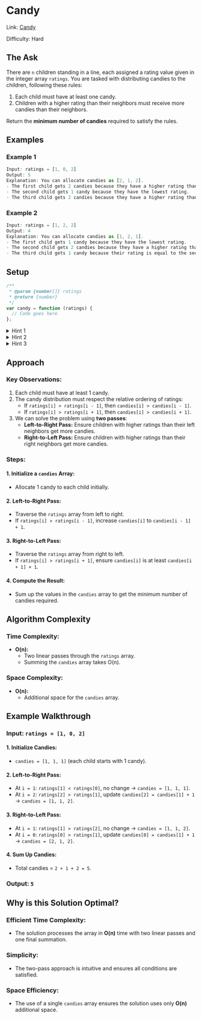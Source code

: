 # Candy

Link: [Candy](https://leetcode.com/problems/candy/description/?envType=study-plan-v2&envId=top-interview-150)

Difficulty: Hard

## The Ask

There are `n` children standing in a line, each assigned a rating value given in the integer array `ratings`. You are tasked with distributing candies to the children, following these rules:

1. Each child must have at least one candy.
2. Children with a higher rating than their neighbors must receive more candies than their neighbors.

Return the **minimum number of candies** required to satisfy the rules.

## Examples

### Example 1

```javascript
Input: ratings = [1, 0, 2]
Output: 5
Explanation: You can allocate candies as [2, 1, 2].
- The first child gets 2 candies because they have a higher rating than the second child.
- The second child gets 1 candy because they have the lowest rating.
- The third child gets 2 candies because they have a higher rating than the second child.
```

### Example 2

```javascript
Input: ratings = [1, 2, 2]
Output: 4
Explanation: You can allocate candies as [1, 2, 1].
- The first child gets 1 candy because they have the lowest rating.
- The second child gets 2 candies because they have a higher rating than the first child.
- The third child gets 1 candy because their rating is equal to the second child's rating.
```

## Setup

```javascript
/**
 * @param {number[]} ratings
 * @return {number}
 */
var candy = function (ratings) {
  // Code goes here
};
```

<details> <summary>Hint 1</summary> Use two passes through the `ratings` array: one from left to right and another from right to left. </details> <details> <summary>Hint 2</summary> Maintain a `candies` array, where `candies[i]` represents the candies allocated to the `i-th` child. </details> <details> <summary>Hint 3</summary> First, ensure children with higher ratings than their left neighbors get more candies in the left-to-right pass. Then, ensure the condition is satisfied for children with higher ratings than their right neighbors in the right-to-left pass. </details>

## Approach

### Key Observations:

1. Each child must have at least 1 candy.
2. The candy distribution must respect the relative ordering of ratings:
   - If `ratings[i] > ratings[i - 1]`, then `candies[i] > candies[i - 1]`.
   - If `ratings[i] > ratings[i + 1]`, then `candies[i] > candies[i + 1]`.
3. We can solve the problem using **two passes**:
   - **Left-to-Right Pass:** Ensure children with higher ratings than their left neighbors get more candies.
   - **Right-to-Left Pass:** Ensure children with higher ratings than their right neighbors get more candies.

### Steps:

#### 1. Initialize a `candies` Array:

- Allocate 1 candy to each child initially.

#### 2. Left-to-Right Pass:

- Traverse the `ratings` array from left to right.
- If `ratings[i] > ratings[i - 1]`, increase `candies[i]` to `candies[i - 1] + 1`.

#### 3. Right-to-Left Pass:

- Traverse the `ratings` array from right to left.
- If `ratings[i] > ratings[i + 1]`, ensure `candies[i]` is at least `candies[i + 1] + 1`.

#### 4. Compute the Result:

- Sum up the values in the `candies` array to get the minimum number of candies required.

## Algorithm Complexity

### Time Complexity:

- **O(n):**
  - Two linear passes through the `ratings` array.
  - Summing the `candies` array takes O(n).

### Space Complexity:

- **O(n):**
  - Additional space for the `candies` array.

## Example Walkthrough

### Input: `ratings = [1, 0, 2]`

#### 1. Initialize Candies:

- `candies = [1, 1, 1]` (each child starts with 1 candy).

#### 2. Left-to-Right Pass:

- At `i = 1`: `ratings[1] < ratings[0]`, no change → `candies = [1, 1, 1]`.
- At `i = 2`: `ratings[2] > ratings[1]`, update `candies[2] = candies[1] + 1` → `candies = [1, 1, 2]`.

#### 3. Right-to-Left Pass:

- At `i = 1`: `ratings[1] > ratings[2]`, no change → `candies = [1, 1, 2]`.
- At `i = 0`: `ratings[0] > ratings[1]`, update `candies[0] = candies[1] + 1` → `candies = [2, 1, 2]`.

#### 4. Sum Up Candies:

- Total candies = `2 + 1 + 2 = 5`.

### Output: `5`

## Why is this Solution Optimal?

### Efficient Time Complexity:

- The solution processes the array in **O(n)** time with two linear passes and one final summation.

### Simplicity:

- The two-pass approach is intuitive and ensures all conditions are satisfied.

### Space Efficiency:

- The use of a single `candies` array ensures the solution uses only **O(n)** additional space.
